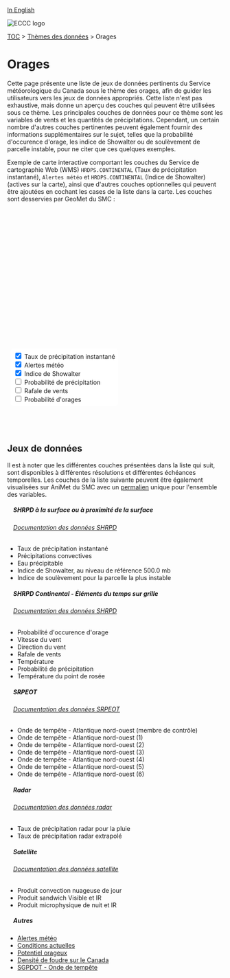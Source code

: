 [In English](thunderstorms_en.md)

![ECCC logo](../img_eccc-logo.png)

[TOC](../readme_fr.md) > [Thèmes des données](readme_fr.md) > Orages

# Orages&emsp;<i class="wi wi-lightning" style="font-size: 45px; color: #4e64a6;"></i>

Cette page présente une liste de jeux de données pertinents du Service météorologique du Canada sous le thème des orages, afin de guider les utilisateurs vers les jeux de données appropriés. Cette liste n'est pas exhaustive, mais donne un aperçu des couches qui peuvent être utilisées sous ce thème. Les principales couches de données pour ce thème sont les variables de vents et les quantités de précipitations. Cependant, un certain nombre d'autres couches pertinentes peuvent également fournir des informations supplémentaires sur le sujet, telles que la probabilité d'occurence d'orage, les indice de Showalter ou de soulèvement de parcelle instable, pour ne citer que ces quelques exemples.

Exemple de carte interactive comportant les couches du Service de cartographie Web (WMS) `HRDPS.CONTINENTAL` (Taux de précipitation instantané), `Alertes météo` et `HRDPS.CONTINENTAL` (Indice de Showalter) (actives sur la carte), ainsi que d'autres couches optionnelles qui peuvent être ajoutées en cochant les cases de la liste dans la carte. Les couches sont desservies par GeoMet du SMC :

<div id="map" style="height: 500px; position: relative">
  <div id="legend-popup">
    <div id="legend-popup-content">
      <img id="legend-img" style="display: flex; max-height: 400px;" src="" />
    </div>
  </div>

  <div id="switch-content" style="position: absolute; z-index: 1; bottom: 40px; left: 8px;">
    <div id="switch-case">
        <label>
          <input type="checkbox" id="layer2" checked>
          <span onmouseover="updateLegend('https://geo.weather.gc.ca/geomet?version=1.3.0&service=WMS&request=GetLegendGraphic&sld_version=1.1.0&layer=HRDPS.CONTINENTAL_RT&format=image/png&STYLE=PRECIPPRTMMH')">Taux de précipitation instantané</span>
        </label></br>
        <label>
          <input type="checkbox" id="layer4" checked>
          <span onmouseover="updateLegend('https://geo.weather.gc.ca/geomet?version=1.3.0&service=WMS&request=GetLegendGraphic&sld_version=1.1.0&layer=ALERTS&format=image/png&STYLE=ALERTES')">Alertes météo</span>
        </label></br>
        <label>
          <input type="checkbox" id="layer1" checked>
          <span onmouseover="updateLegend('https://geo.weather.gc.ca/geomet?version=1.3.0&service=WMS&request=GetLegendGraphic&sld_version=1.1.0&layer=HRDPS.CONTINENTAL.CONV_SHWINX.500&format=image/png&STYLE=LIFTED_INDEX-LINEAR')">Indice de Showalter</span>
        </label></br>
        <label>
          <input type="checkbox" id="layer3">
          <span onmouseover="updateLegend('https://geo.weather.gc.ca/geomet?version=1.3.0&service=WMS&request=GetLegendGraphic&sld_version=1.1.0&layer=HRDPS-WEonG_2.5km_Precip-Prob&format=image/png&STYLE=Precip-Prob')">Probabilité de précipitation</span>
        </label></br>
        <label>
          <input type="checkbox" id="layer5">
          <span onmouseover="updateLegend('https://geo.weather.gc.ca/geomet?version=1.3.0&service=WMS&request=GetLegendGraphic&sld_version=1.1.0&layer=HRDPS-WEonG_2.5km_WindGust&format=image/png&STYLE=GUST_INTERV_MS2KTS')">Rafale de vents</span>
        </label></br>
        <label>
          <input type="checkbox" id="layer6">
          <span onmouseover="updateLegend('https://geo.weather.gc.ca/geomet?version=1.3.0&service=WMS&request=GetLegendGraphic&sld_version=1.1.0&layer=HRDPS-WEonG_2.5km_Thunderstorm-Prob&format=image/png&STYLE=Thunderstorm-Prob')">Probabilité d'orages</span>
        </label></br>
    </div>
  </div>
</div>
</br>

## Jeux de données

Il est à noter que les différentes couches présentées dans la liste qui suit, sont disponibles à différentes résolutions et différentes échéances temporelles.
Les couches de la liste suivante peuvent être également visualisées sur AniMet du SMC avec un [permalien](https://eccc-msc.github.io/msc-animet/?layers=ALERTS;0.75;0;1;0,CURRENT_CONDITIONS;0.75;0;1;0,Lightning_2.5km_Density;0.75;1;1;0,RADAR_1KM_RRAI;0.75;0;1;0,Radar_1km_dBZ-Extrapolation;0.75;0;1;0,HRDPS-WEonG_2.5km_AirTemp;0.75;0;1;0,HRDPS-WEonG_2.5km_DewPointTemp;0.75;0;1;0,HRDPS-WEonG_2.5km_Precip-Prob;0.75;0;1;0,HRDPS-WEonG_2.5km_WindGust;0.75;0;1;0,HRDPS-WEonG_2.5km_WindDir;0.75;0;1;0,HRDPS-WEonG_2.5km_WindSpeed;0.75;0;1;0,HRDPS.CONTINENTAL.CONV_MU-VT-LI.500;0.75;0;1;0,HRDPS.CONTINENTAL.CONV_SHWINX.500;0.75;0;1;0,HRDPS.CONTINENTAL_IH;0.75;0;1;0,HRDPS.CONTINENTAL_PC;0.75;0;1;0,HRDPS.CONTINENTAL_RT;0.75;0;1;0,HRDPS-WEonG_2.5km_Thunderstorm-Prob;0.75;0;1;0&extent=-19347716,1946579,-535293,11257258) unique pour l'ensemble des variables.

##### &emsp;<span class="badge badge-info">SHRPD à la surface ou à proximité de la surface</span>
###### &emsp;[Documentation des données SHRPD](../msc-data/nwp_hrdps/readme_hrdps_fr.md)

* Taux de précipitation instantané
* Précipitations convectives
* Eau précipitable
* Indice de Showalter, au niveau de référence 500.0 mb
* Indice de soulèvement pour la parcelle la plus instable</br>

##### &emsp;<span class="badge badge-info">SHRPD Continental - Éléments du temps sur grille</span>
###### &emsp;[Documentation des données SHRPD](../msc-data/nwp_hrdps/readme_hrdps_fr.md)
* Probabilité d'occurence d'orage
* Vitesse du vent
* Direction du vent
* Rafale de vents
* Température
* Probabilité de précipitation
* Température du point de rosée</br>

##### &emsp;<span class="badge badge-info">SRPEOT</span>
###### &emsp;[Documentation des données SRPEOT](../msc-data/nwp_resps/readme_resps_fr.md)
* Onde de tempête  - Atlantique nord-ouest (membre de contrôle)
* Onde de tempête  - Atlantique nord-ouest (1)
* Onde de tempête  - Atlantique nord-ouest (2)
* Onde de tempête  - Atlantique nord-ouest (3)
* Onde de tempête  - Atlantique nord-ouest (4)
* Onde de tempête  - Atlantique nord-ouest (5)
* Onde de tempête  - Atlantique nord-ouest (6)</br>

##### &emsp;<span class="badge badge-info">Radar</span>
###### &emsp;[Documentation des données radar](../msc-data/obs_radar/readme_radar_fr.md)
* Taux de précipitation radar pour la pluie
* Taux de précipitation radar extrapolé</br>

##### &emsp;<span class="badge badge-info">Satellite</span>
###### &emsp;[Documentation des données satellite](../msc-data/obs_satellite/readme_satellite_fr.md)
* Produit convection nuageuse de jour
* Produit sandwich Visible et IR
* Produit microphysique de nuit et IR</br>

##### &emsp;<span class="badge badge-info">Autres</span>

* [Alertes météo](../msc-data/alerts/readme_alerts_fr.md)
* [Conditions actuelles](../msc-data/citypage-weather/readme_citypageweather_fr.md)
* [Potentiel orageux](../msc-data/thunderstorm-outlooks/readme_thunderstorm-outlooks_fr.md)
* [Densité de foudre sur le Canada](../msc-data/lightning/readme_lightning_fr.md)
* [SGPDOT - Onde de tempête](../msc-data/nwp_gdsps/readme_gdsps_fr.md)


<style>
  #legend-img {
    margin: 0px;
  }
  #legend-popup {
    position: absolute;
    top: 40px;
    right: 8px;
    z-index: 2;
  }
  .legend-switch{
    top: 8px;
    right: .5em;
  }
  .ol-touch .legend-switch {
    top: 80px;
  }
 #switch-content {
  background-color: white;
  border-radius: 6px;
  padding: 7px;
 }
 label {
  font-size: 14px;
  margin-bottom: 0px;
 }
 input[type="checkbox"] {
  width: 14px;
  height: 14px;
  }
</style>

<link rel="stylesheet" href="https://cdn.jsdelivr.net/npm/ol@v7.3.0/ol.css" type="text/css"/>
<link rel="stylesheet" href="../../css/weather-icons-master/css/weather-icons.min.css">
<script src="https://cdn.polyfill.io/v2/polyfill.min.js?features=requestAnimationFrame,Element.prototype.classList,URL"></script>
<script src="https://cdn.jsdelivr.net/npm/ol@v7.3.0/dist/ol.js"></script>
<script src="https://cdnjs.cloudflare.com/ajax/libs/FileSaver.js/1.3.3/FileSaver.min.js"></script>
<script>
    function isIE() {
      return window.navigator.userAgent.match(/(MSIE|Trident)/);
    }
    var head = document.getElementsByTagName('head')[0];
    var js = document.createElement("script");
    js.type = "text/javascript";
    if (isIE())
    {
        js.src = "../../js/thunderstorms_theme_ie.js";
        document.getElementById("controller").setAttribute("hidden", true);
    }
    else
    {
        js.src = "../../js/thunderstorms_theme.js";
    }
    head.appendChild(js);
</script>